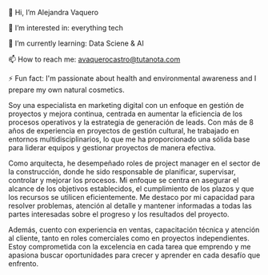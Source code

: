 👋 Hi, I’m Alejandra Vaquero

👀 I’m interested in: everything tech

🌱 I’m currently learning: Data Sciene & AI

📫 How to reach me: avaquerocastro@tutanota.com

⚡ Fun fact: I'm passionate about health and environmental awareness and I prepare my own natural cosmetics.


Soy una especialista en marketing digital con un enfoque en gestión de proyectos y mejora continua, centrada en aumentar la eficiencia de los procesos operativos y la estrategia de generación de leads. Con más de 8 años de experiencia en proyectos de gestión cultural, he trabajado en entornos multidisciplinarios, lo que me ha proporcionado una sólida base para liderar equipos y gestionar proyectos de manera efectiva.

Como arquitecta, he desempeñado roles de project manager en el sector de la construcción, donde he sido responsable de planificar, supervisar, controlar y mejorar los procesos. Mi enfoque se centra en asegurar el alcance de los objetivos establecidos, el cumplimiento de los plazos y que los recursos se utilicen eficientemente. Me destaco por mi capacidad para resolver problemas, atención al detalle y mantener informadas a todas las partes interesadas sobre el progreso y los resultados del proyecto.

Además, cuento con experiencia en ventas, capacitación técnica y atención al cliente, tanto en roles comerciales como en proyectos independientes. Estoy comprometida con la excelencia en cada tarea que emprendo y me apasiona buscar oportunidades para crecer y aprender en cada desafío que enfrento.


<!---
avaquerocastro/avaquerocastro is a ✨ special ✨ repository because its `README.md` (this file) appears on your GitHub profile.
You can click the Preview link to take a look at your changes.
--->
